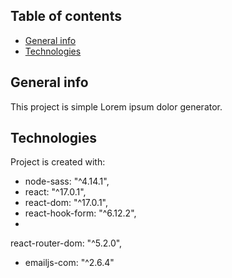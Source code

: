 ## Table of contents
* [General info](#general-info)
* [Technologies](#technologies)


## General info
This project is simple Lorem ipsum dolor generator.
	
## Technologies
Project is created with:
  * node-sass: "^4.14.1",
  * react: "^17.0.1",
  * react-dom: "^17.0.1",
  * react-hook-form: "^6.12.2",
  * 
  react-router-dom: "^5.2.0",
  * emailjs-com: "^2.6.4"